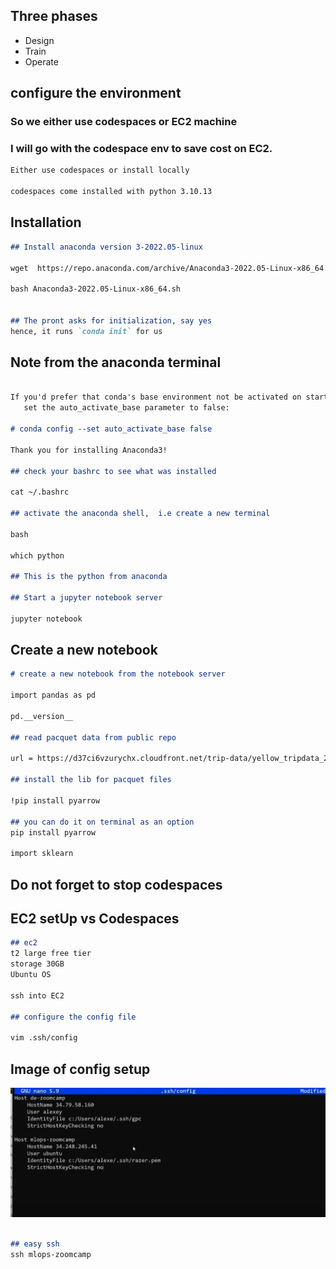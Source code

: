 ## Three phases
- Design
- Train
- Operate 

## configure the environment 
### So we either use codespaces or EC2 machine 
### I will go with the codespace env to save cost on EC2. 

```md
Either use codespaces or install locally 

codespaces come installed with python 3.10.13 
```

## Installation

```md
## Install anaconda version 3-2022.05-linux

wget  https://repo.anaconda.com/archive/Anaconda3-2022.05-Linux-x86_64.sh

bash Anaconda3-2022.05-Linux-x86_64.sh


## The pront asks for initialization, say yes 
hence, it runs `conda init` for us
```

## Note from the anaconda terminal

```md

If you'd prefer that conda's base environment not be activated on startup, 
   set the auto_activate_base parameter to false: 

# conda config --set auto_activate_base false

Thank you for installing Anaconda3!

## check your bashrc to see what was installed

cat ~/.bashrc

## activate the anaconda shell,  i.e create a new terminal

bash

which python

## This is the python from anaconda

## Start a jupyter notebook server

jupyter notebook

```
## Create a new notebook 
```md
# create a new notebook from the notebook server

import pandas as pd

pd.__version__

## read pacquet data from public repo 

url = https://d37ci6vzurychx.cloudfront.net/trip-data/yellow_tripdata_2024-01.parquet

## install the lib for pacquet files

!pip install pyarrow

## you can do it on terminal as an option
pip install pyarrow

import sklearn

```

## Do not forget to stop codespaces 

## EC2 setUp vs Codespaces 
```md
## ec2
t2 large free tier
storage 30GB
Ubuntu OS

ssh into EC2

## configure the config file

vim .ssh/config 

```
## Image of config setup

![ssh config](https://github.com/sheyijojo/my_mlops_bootcamp/blob/main/assets/sshconfig.png?raw=true)


```md

## easy ssh 
ssh mlops-zoomcamp 
```
